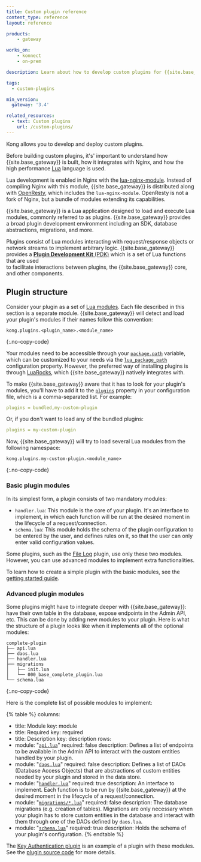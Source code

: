 ```yaml
---
title: Custom plugin reference
content_type: reference
layout: reference

products:
    - gateway

works_on:
    - konnect
    - on-prem

description: Learn about how to develop custom plugins for {{site.base_gateway}}.

tags:
  - custom-plugins

min_version:
  gateway: '3.4'

related_resources:
  - text: Custom plugins
    url: /custom-plugins/
---
```


Kong allows you to develop and deploy custom plugins.

Before building custom plugins, it's' important to understand how {{site.base_gateway}} 
is built, how it integrates with Nginx, and how the high performance [Lua](https://www.lua.org/about.html) 
language is used.

Lua development is enabled in Nginx with the [lua-nginx-module](https://github.com/openresty/lua-nginx-module). Instead of
compiling Nginx with this module, {{site.base_gateway}} is distributed along with
[OpenResty](https://openresty.org/), which includes the `lua-nginx-module`.
OpenResty is not a fork of Nginx, but a bundle of modules extending its
capabilities.

{{site.base_gateway}} is a Lua application designed to load and execute Lua modules,
commonly referred to as plugins. {{site.base_gateway}} provides a broad plugin 
development environment including an SDK, database abstractions, migrations, and more.

Plugins consist of Lua modules interacting with request/response objects or
network streams to implement arbitrary logic. {{site.base_gateway}} provides a 
[**Plugin Development Kit** (PDK)](/gateway/pdk/reference/) which is a set of Lua functions that are used  
to facilitate interactions between plugins, the {{site.base_gateway}} core, and other 
components. 

## Plugin structure

Consider your plugin as a set of [Lua modules](http://www.lua.org/manual/5.1/manual.html#5.3). 
Each file described in this section is a separate module. 
{{site.base_gateway}} will detect and load your plugin's modules if their names follow this convention:
```
kong.plugins.<plugin_name>.<module_name>
```
{:.no-copy-code}

Your modules need to be accessible through your [`package.path`](http://www.lua.org/manual/5.1/manual.html#pdf-package.path) variable, which can be customized to your needs via the [`lua_package_path`](/gateway/configuration/#lua-package-path) configuration property.
However, the preferred way of installing plugins is through [LuaRocks](https://luarocks.org/), which {{site.base_gateway}} natively integrates with.

To make {{site.base_gateway}} aware that it has to look for your plugin's modules, you'll have to add it to the [`plugins`](/gateway/configuration/#plugins) property in your configuration file, which is a comma-separated list. For example:
```yaml
plugins = bundled,my-custom-plugin
```

Or, if you don't want to load any of the bundled plugins:
```yaml
plugins = my-custom-plugin
```

Now, {{site.base_gateway}} will try to load several Lua modules from the following namespace:
```
kong.plugins.my-custom-plugin.<module_name>
```
{:.no-copy-code}

### Basic plugin modules

In its simplest form, a plugin consists of two mandatory modules:
* `handler.lua`: This module is the core of your plugin. It's an interface to implement, in which each function will be run at the desired moment in the lifecycle of a request/connection.
* `schema.lua`: This module holds the schema of the plugin configuration to be entered by the user, and defines rules on it, so that the user can only enter valid configuration values.

Some plugins, such as the [File Log](https://github.com/Kong/kong/tree/master/kong/plugins/file-log) plugin, use only these two modules. However, you can use advanced modules to implement extra functionalities.

To learn how to create a simple plugin with the basic modules, see the [getting started guide](/custom-plugins/#get-started).

### Advanced plugin modules

Some plugins might have to integrate deeper with {{site.base_gateway}}: have their own table in the database, expose endpoints in the Admin API, etc. 
This can be done by adding new modules to your plugin. 
Here is what the structure of a plugin looks like when it implements all of the optional modules:

```
complete-plugin
├── api.lua
├── daos.lua
├── handler.lua
├── migrations
│   ├── init.lua
│   └── 000_base_complete_plugin.lua
└── schema.lua
```
{:.no-copy-code}

Here is the complete list of possible modules to implement:

{% table %}
columns:
  - title: Module
    key: module
  - title: Required
    key: required
  - title: Description
    key: description
rows:
  - module: "[`api.lua`](/custom-plugins/api.lua/)"
    required: false
    description: Defines a list of endpoints to be available in the Admin API to interact with the custom entities handled by your plugin.
  - module: "[`daos.lua`](/custom-plugins/daos.lua/)"
    required: false
    description: Defines a list of DAOs (Database Access Objects) that are abstractions of custom entities needed by your plugin and stored in the data store.
  - module: "[`handler.lua`](/custom-plugins/handler.lua/)"
    required: true
    description: An interface to implement. Each function is to be run by {{site.base_gateway}} at the desired moment in the lifecycle of a request/connection.
  - module: "[`migrations/*.lua`](/custom-plugins/migrations/)"
    required: false
    description: The database migrations (e.g. creation of tables). Migrations are only necessary when your plugin has to store custom entities in the database and interact with them through one of the DAOs defined by `daos.lua`.
  - module: "[`schema.lua`](/custom-plugins/schema.lua/)"
    required: true
    description: Holds the schema of your plugin's configuration.
{% endtable %}

The [Key Authentication plugin](/plugins/key-auth/) is an example of a plugin with these modules.
See the [plugin source code](https://github.com/Kong/kong/tree/master/kong/plugins/key-auth) for more details.